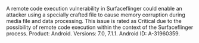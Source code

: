 A remote code execution vulnerability in Surfaceflinger could enable an attacker using a specially crafted file to cause memory corruption during media file and data processing. This issue is rated as Critical due to the possibility of remote code execution within the context of the Surfaceflinger process. Product: Android. Versions: 7.0, 7.1.1. Android ID: A-31960359.